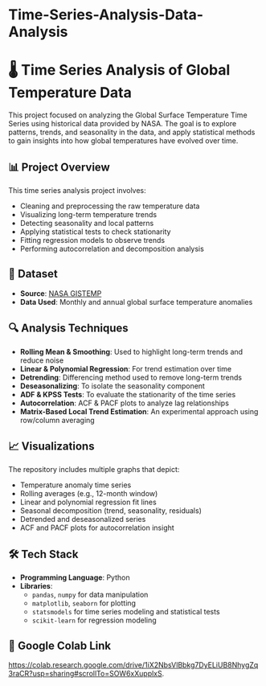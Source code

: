 # Time-Series-Analysis-Data-Analysis

# 🌡️ Time Series Analysis of Global Temperature Data

This project focused on analyzing the Global Surface Temperature Time Series using historical data provided by NASA. The goal is to explore patterns, trends, and seasonality in the data, and apply statistical methods to gain insights into how global temperatures have evolved over time.

## 📊 Project Overview

This time series analysis project involves:

- Cleaning and preprocessing the raw temperature data
- Visualizing long-term temperature trends
- Detecting seasonality and local patterns
- Applying statistical tests to check stationarity
- Fitting regression models to observe trends
- Performing autocorrelation and decomposition analysis

## 📁 Dataset

- **Source**: [NASA GISTEMP](https://data.giss.nasa.gov/gistemp/)
- **Data Used**: Monthly and annual global surface temperature anomalies

## 🔍 Analysis Techniques

- **Rolling Mean & Smoothing**: Used to highlight long-term trends and reduce noise
- **Linear & Polynomial Regression**: For trend estimation over time
- **Detrending**: Differencing method used to remove long-term trends
- **Deseasonalizing**: To isolate the seasonality component
- **ADF & KPSS Tests**: To evaluate the stationarity of the time series
- **Autocorrelation**: ACF & PACF plots to analyze lag relationships
- **Matrix-Based Local Trend Estimation**: An experimental approach using row/column averaging

## 📈 Visualizations

The repository includes multiple graphs that depict:

- Temperature anomaly time series
- Rolling averages (e.g., 12-month window)
- Linear and polynomial regression fit lines
- Seasonal decomposition (trend, seasonality, residuals)
- Detrended and deseasonalized series
- ACF and PACF plots for autocorrelation insight

## 🛠️ Tech Stack

- **Programming Language**: Python
- **Libraries**:
  - `pandas`, `numpy` for data manipulation
  - `matplotlib`, `seaborn` for plotting
  - `statsmodels` for time series modeling and statistical tests
  - `scikit-learn` for regression modeling

## 📌 Google Colab Link
 https://colab.research.google.com/drive/1iX2NbsVlBbkg7DyELiUB8NhygZq3raCR?usp=sharing#scrollTo=SOW6xXupplxS.

